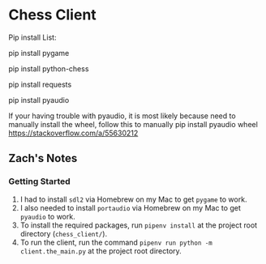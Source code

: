 # Chess Client

Pip install List:

pip install pygame

pip install python-chess

pip install requests

pip install pyaudio

If your having trouble with pyaudio, it is most likely because need to manually install the wheel, follow this to manually pip install pyaudio wheel
https://stackoverflow.com/a/55630212

## Zach's Notes

### Getting Started

1. I had to install `sdl2` via Homebrew on my Mac to get `pygame` to work.
2. I also needed to install `portaudio` via Homebrew on my Mac to get `pyaudio` to work.
3. To install the required packages, run `pipenv install` at the project root directory (`chess_client/`).
4. To run the client, run the command `pipenv run python -m client.the_main.py` at the project root directory.
